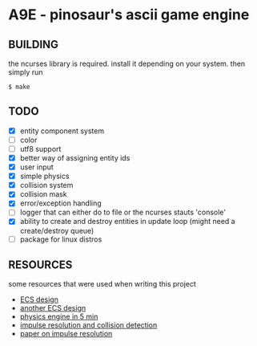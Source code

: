 
# A9E - pinosaur's ascii game engine

## BUILDING

the ncurses library is required. install it depending on your system. then simply run
```
$ make
```

## TODO
- [x] entity component system
- [ ] color
- [ ] utf8 support
- [x] better way of assigning entity ids
- [x] user input
- [x] simple physics
- [x] collision system
- [x] collision mask
- [x] error/exception handling
- [ ] logger that can either do to file or the ncurses stauts 'console'
- [x] ability to create and destroy entities in update loop (might need a create/destroy queue)
- [ ] package for linux distros

## RESOURCES

some resources that were used when writing this project
- [ECS design](https://austinmorlan.com/posts/entity_component_system/)
- [another ECS design](https://www.david-colson.com/2020/02/09/making-a-simple-ecs.html)
- [physics engine in 5 min](https://www.youtube.com/watch?v=-_IspRG548E)
- [impulse resolution and collision detection](https://gamedevelopment.tutsplus.com/tutorials/how-to-create-a-custom-2d-physics-engine-the-basics-and-impulse-resolution--gamedev-6331)
- [paper on impulse resolution](https://research.ncl.ac.uk/game/mastersdegree/gametechnologies/physicstutorials/5collisionresponse/Physics%20-%20Collision%20Response.pdf)
